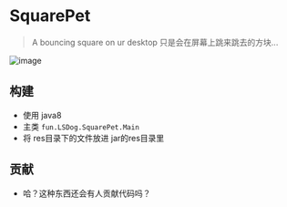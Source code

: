 # SquarePet
> A bouncing square on ur desktop
> 只是会在屏幕上跳来跳去的方块...


![image](https://user-images.githubusercontent.com/61925478/181720441-815017f6-8dab-4eec-b06a-468b93d17b96.png)


## 构建
- 使用 java8
- 主类 `fun.LSDog.SquarePet.Main`
- 将 res目录下的文件放进 jar的res目录里


## 贡献
- 哈？这种东西还会有人贡献代码吗？
